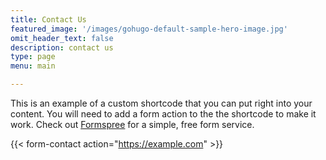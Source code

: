 ```yaml
---
title: Contact Us
featured_image: '/images/gohugo-default-sample-hero-image.jpg'
omit_header_text: false
description: contact us
type: page
menu: main

---
```



This is an example of a custom shortcode that you can put right into your content. You will need to add a form action to the the shortcode to make it work. Check out [Formspree](https://formspree.io/) for a simple, free form service. 

{{< form-contact action="https://example.com"  >}}
